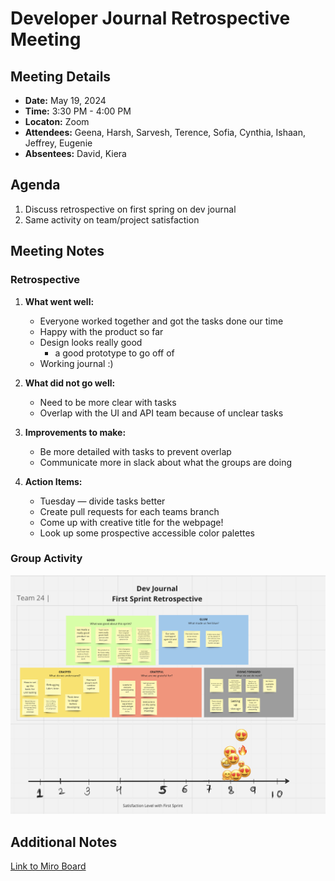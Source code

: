 # Developer Journal Retrospective Meeting

## Meeting Details

- **Date:** May 19, 2024
- **Time:** 3:30 PM - 4:00 PM
- **Locaton:** Zoom
- **Attendees:** Geena, Harsh, Sarvesh, Terence, Sofia, Cynthia, Ishaan, Jeffrey, Eugenie
- **Absentees:** David, Kiera

## Agenda

1. Discuss retrospective on first spring on dev journal
2. Same activity on team/project satisfaction

## Meeting Notes

### Retrospective

1. **What went well:**

   - Everyone worked together and got the tasks done our time
   - Happy with the product so far
   - Design looks really good
     - a good prototype to go off of
   - Working journal :)

2. **What did not go well:**

   - Need to be more clear with tasks
   - Overlap with the UI and API team because of unclear tasks

3. **Improvements to make:**

   - Be more detailed with tasks to prevent overlap
   - Communicate more in slack about what the groups are doing

4. **Action Items:**

   - Tuesday — divide tasks better
   - Create pull requests for each teams branch
   - Come up with creative title for the webpage!
   - Look up some prospective accessible color palettes

### Group Activity

![Group Satisfaction Activity](/images/051924-retrospective-activity.png)

## Additional Notes

[Link to Miro Board](https://miro.com/app/board/uXjVKOPT_AU=/)
